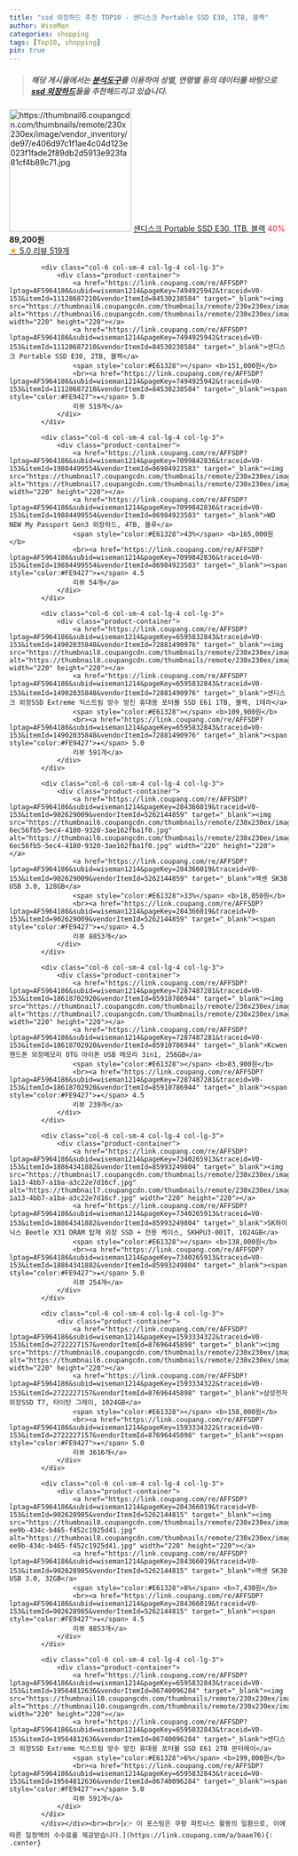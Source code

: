 ```yaml
---
title: "ssd 외장하드 추천 TOP10 - 샌디스크 Portable SSD E30, 1TB, 블랙"
author: WiseMan
categories: shopping
tags: [Top10, shopping]
pin: true
---
```


> ##### 해당 게시물에서는 [**분석도구**](https://itemscout.io/)를 이용하여 **성별**, **연령별** 등의 데이터를 바탕으로 [**ssd 외장하드**](https://link.coupang.com/a/baae76)들을 추천해드리고 있습니다.
<div class="container"><div class="row">
            <div class="col-6 col-sm-4 col-lg-4 col-lg-3">
                <div class="product-container">
                    <a href="https://link.coupang.com/re/AFFSDP?lptag=AF5964186&subid=wiseman1214&pageKey=7494925942&traceid=V0-153&itemId=19606732994&vendorItemId=84530238591" target="_blank"><img src="https://thumbnail6.coupangcdn.com/thumbnails/remote/230x230ex/image/vendor_inventory/de97/e406d97c1f1ae4c04d123e023f1fade2f89db2d5913e923fa81cf4b89c71.jpg" alt="https://thumbnail6.coupangcdn.com/thumbnails/remote/230x230ex/image/vendor_inventory/de97/e406d97c1f1ae4c04d123e023f1fade2f89db2d5913e923fa81cf4b89c71.jpg" width="220" height="220"></a>
                    <a href="https://link.coupang.com/re/AFFSDP?lptag=AF5964186&subid=wiseman1214&pageKey=7494925942&traceid=V0-153&itemId=19606732994&vendorItemId=84530238591" target="_blank">샌디스크 Portable SSD E30, 1TB, 블랙</a>
                    <span style="color:#E61328">40%</span> <b>89,200원</b>
                    <br><a href="https://link.coupang.com/re/AFFSDP?lptag=AF5964186&subid=wiseman1214&pageKey=7494925942&traceid=V0-153&itemId=19606732994&vendorItemId=84530238591" target="_blank"><span style="color:#FE9427">★</span> 5.0
                    리뷰 519개</a>
                </div>
            </div>
            
            <div class="col-6 col-sm-4 col-lg-4 col-lg-3">
                <div class="product-container">
                    <a href="https://link.coupang.com/re/AFFSDP?lptag=AF5964186&subid=wiseman1214&pageKey=7494925942&traceid=V0-153&itemId=11128687210&vendorItemId=84530238584" target="_blank"><img src="https://thumbnail6.coupangcdn.com/thumbnails/remote/230x230ex/image/vendor_inventory/de97/e406d97c1f1ae4c04d123e023f1fade2f89db2d5913e923fa81cf4b89c71.jpg" alt="https://thumbnail6.coupangcdn.com/thumbnails/remote/230x230ex/image/vendor_inventory/de97/e406d97c1f1ae4c04d123e023f1fade2f89db2d5913e923fa81cf4b89c71.jpg" width="220" height="220"></a>
                    <a href="https://link.coupang.com/re/AFFSDP?lptag=AF5964186&subid=wiseman1214&pageKey=7494925942&traceid=V0-153&itemId=11128687210&vendorItemId=84530238584" target="_blank">샌디스크 Portable SSD E30, 2TB, 블랙</a>
                    <span style="color:#E61328"></span> <b>151,000원</b>
                    <br><a href="https://link.coupang.com/re/AFFSDP?lptag=AF5964186&subid=wiseman1214&pageKey=7494925942&traceid=V0-153&itemId=11128687210&vendorItemId=84530238584" target="_blank"><span style="color:#FE9427">★</span> 5.0
                    리뷰 519개</a>
                </div>
            </div>
            
            <div class="col-6 col-sm-4 col-lg-4 col-lg-3">
                <div class="product-container">
                    <a href="https://link.coupang.com/re/AFFSDP?lptag=AF5964186&subid=wiseman1214&pageKey=7099842836&traceid=V0-153&itemId=19884499554&vendorItemId=86984923583" target="_blank"><img src="https://thumbnail7.coupangcdn.com/thumbnails/remote/230x230ex/image/vendor_inventory/72cd/6b7a74030298f164af5f43a85166f17657c67ca9dc74116cd078ee7d77e6.jpg" alt="https://thumbnail7.coupangcdn.com/thumbnails/remote/230x230ex/image/vendor_inventory/72cd/6b7a74030298f164af5f43a85166f17657c67ca9dc74116cd078ee7d77e6.jpg" width="220" height="220"></a>
                    <a href="https://link.coupang.com/re/AFFSDP?lptag=AF5964186&subid=wiseman1214&pageKey=7099842836&traceid=V0-153&itemId=19884499554&vendorItemId=86984923583" target="_blank">WD NEW My Passport Gen3 외장하드, 4TB, 블루</a>
                    <span style="color:#E61328">43%</span> <b>165,000원</b>
                    <br><a href="https://link.coupang.com/re/AFFSDP?lptag=AF5964186&subid=wiseman1214&pageKey=7099842836&traceid=V0-153&itemId=19884499554&vendorItemId=86984923583" target="_blank"><span style="color:#FE9427">★</span> 4.5
                    리뷰 54개</a>
                </div>
            </div>
            
            <div class="col-6 col-sm-4 col-lg-4 col-lg-3">
                <div class="product-container">
                    <a href="https://link.coupang.com/re/AFFSDP?lptag=AF5964186&subid=wiseman1214&pageKey=6595832843&traceid=V0-153&itemId=14902035848&vendorItemId=72881490976" target="_blank"><img src="https://thumbnail8.coupangcdn.com/thumbnails/remote/230x230ex/image/vendor_inventory/136f/fae19eb5eaad5b931517c5b87a32c0602e2c2156a6f3cec963d435458cc2.jpg" alt="https://thumbnail8.coupangcdn.com/thumbnails/remote/230x230ex/image/vendor_inventory/136f/fae19eb5eaad5b931517c5b87a32c0602e2c2156a6f3cec963d435458cc2.jpg" width="220" height="220"></a>
                    <a href="https://link.coupang.com/re/AFFSDP?lptag=AF5964186&subid=wiseman1214&pageKey=6595832843&traceid=V0-153&itemId=14902035848&vendorItemId=72881490976" target="_blank">샌디스크 외장SSD Extreme 익스트림 방수 방진 휴대용 포터블 SSD E61 1TB, 블랙, 1테라</a>
                    <span style="color:#E61328"></span> <b>109,900원</b>
                    <br><a href="https://link.coupang.com/re/AFFSDP?lptag=AF5964186&subid=wiseman1214&pageKey=6595832843&traceid=V0-153&itemId=14902035848&vendorItemId=72881490976" target="_blank"><span style="color:#FE9427">★</span> 5.0
                    리뷰 591개</a>
                </div>
            </div>
            
            <div class="col-6 col-sm-4 col-lg-4 col-lg-3">
                <div class="product-container">
                    <a href="https://link.coupang.com/re/AFFSDP?lptag=AF5964186&subid=wiseman1214&pageKey=284366019&traceid=V0-153&itemId=902629009&vendorItemId=5262144859" target="_blank"><img src="https://thumbnail6.coupangcdn.com/thumbnails/remote/230x230ex/image/retail/images/8588966283400642-6ec56fb5-5ec4-4180-9320-3ae162fba1f0.jpg" alt="https://thumbnail6.coupangcdn.com/thumbnails/remote/230x230ex/image/retail/images/8588966283400642-6ec56fb5-5ec4-4180-9320-3ae162fba1f0.jpg" width="220" height="220"></a>
                    <a href="https://link.coupang.com/re/AFFSDP?lptag=AF5964186&subid=wiseman1214&pageKey=284366019&traceid=V0-153&itemId=902629009&vendorItemId=5262144859" target="_blank">액센 SK30 USB 3.0, 128GB</a>
                    <span style="color:#E61328">33%</span> <b>18,050원</b>
                    <br><a href="https://link.coupang.com/re/AFFSDP?lptag=AF5964186&subid=wiseman1214&pageKey=284366019&traceid=V0-153&itemId=902629009&vendorItemId=5262144859" target="_blank"><span style="color:#FE9427">★</span> 4.5
                    리뷰 8853개</a>
                </div>
            </div>
            
            <div class="col-6 col-sm-4 col-lg-4 col-lg-3">
                <div class="product-container">
                    <a href="https://link.coupang.com/re/AFFSDP?lptag=AF5964186&subid=wiseman1214&pageKey=7287487281&traceid=V0-153&itemId=18618702920&vendorItemId=85910786944" target="_blank"><img src="https://thumbnail7.coupangcdn.com/thumbnails/remote/230x230ex/image/vendor_inventory/dbe8/9f8b1f619306089a6a6e954f9518e63d36eef41e23629e55154a9e8672d8.jpg" alt="https://thumbnail7.coupangcdn.com/thumbnails/remote/230x230ex/image/vendor_inventory/dbe8/9f8b1f619306089a6a6e954f9518e63d36eef41e23629e55154a9e8672d8.jpg" width="220" height="220"></a>
                    <a href="https://link.coupang.com/re/AFFSDP?lptag=AF5964186&subid=wiseman1214&pageKey=7287487281&traceid=V0-153&itemId=18618702920&vendorItemId=85910786944" target="_blank">Kcwen 핸드폰 외장메모리 OTG 아이폰 USB 메모리 3in1, 256GB</a>
                    <span style="color:#E61328"></span> <b>83,900원</b>
                    <br><a href="https://link.coupang.com/re/AFFSDP?lptag=AF5964186&subid=wiseman1214&pageKey=7287487281&traceid=V0-153&itemId=18618702920&vendorItemId=85910786944" target="_blank"><span style="color:#FE9427">★</span> 4.5
                    리뷰 239개</a>
                </div>
            </div>
            
            <div class="col-6 col-sm-4 col-lg-4 col-lg-3">
                <div class="product-container">
                    <a href="https://link.coupang.com/re/AFFSDP?lptag=AF5964186&subid=wiseman1214&pageKey=7340265913&traceid=V0-153&itemId=18864341882&vendorItemId=85993249804" target="_blank"><img src="https://thumbnail7.coupangcdn.com/thumbnails/remote/230x230ex/image/retail/images/2023/05/17/14/6/53300211-1a13-4bb7-a1ba-a3c22e7d16cf.jpg" alt="https://thumbnail7.coupangcdn.com/thumbnails/remote/230x230ex/image/retail/images/2023/05/17/14/6/53300211-1a13-4bb7-a1ba-a3c22e7d16cf.jpg" width="220" height="220"></a>
                    <a href="https://link.coupang.com/re/AFFSDP?lptag=AF5964186&subid=wiseman1214&pageKey=7340265913&traceid=V0-153&itemId=18864341882&vendorItemId=85993249804" target="_blank">SK하이닉스 Beetle X31 DRAM 탑재 외장 SSD + 전용 케이스, SKHPU3-001T, 1024GB</a>
                    <span style="color:#E61328"></span> <b>138,000원</b>
                    <br><a href="https://link.coupang.com/re/AFFSDP?lptag=AF5964186&subid=wiseman1214&pageKey=7340265913&traceid=V0-153&itemId=18864341882&vendorItemId=85993249804" target="_blank"><span style="color:#FE9427">★</span> 5.0
                    리뷰 254개</a>
                </div>
            </div>
            
            <div class="col-6 col-sm-4 col-lg-4 col-lg-3">
                <div class="product-container">
                    <a href="https://link.coupang.com/re/AFFSDP?lptag=AF5964186&subid=wiseman1214&pageKey=1593334322&traceid=V0-153&itemId=2722227157&vendorItemId=87696445898" target="_blank"><img src="https://thumbnail6.coupangcdn.com/thumbnails/remote/230x230ex/image/vendor_inventory/f8ed/a9ec7d565641d1d093b9fa6b2b85235ca08aa16bb5208e3771c9eee4aac9.jpg" alt="https://thumbnail6.coupangcdn.com/thumbnails/remote/230x230ex/image/vendor_inventory/f8ed/a9ec7d565641d1d093b9fa6b2b85235ca08aa16bb5208e3771c9eee4aac9.jpg" width="220" height="220"></a>
                    <a href="https://link.coupang.com/re/AFFSDP?lptag=AF5964186&subid=wiseman1214&pageKey=1593334322&traceid=V0-153&itemId=2722227157&vendorItemId=87696445898" target="_blank">삼성전자 외장SSD T7, 타이탄 그레이, 1024GB</a>
                    <span style="color:#E61328"></span> <b>158,000원</b>
                    <br><a href="https://link.coupang.com/re/AFFSDP?lptag=AF5964186&subid=wiseman1214&pageKey=1593334322&traceid=V0-153&itemId=2722227157&vendorItemId=87696445898" target="_blank"><span style="color:#FE9427">★</span> 5.0
                    리뷰 3616개</a>
                </div>
            </div>
            
            <div class="col-6 col-sm-4 col-lg-4 col-lg-3">
                <div class="product-container">
                    <a href="https://link.coupang.com/re/AFFSDP?lptag=AF5964186&subid=wiseman1214&pageKey=284366019&traceid=V0-153&itemId=902628985&vendorItemId=5262144815" target="_blank"><img src="https://thumbnail8.coupangcdn.com/thumbnails/remote/230x230ex/image/retail/images/2019/08/19/17/5/76de7066-ee9b-434c-b465-f452c1925d41.jpg" alt="https://thumbnail8.coupangcdn.com/thumbnails/remote/230x230ex/image/retail/images/2019/08/19/17/5/76de7066-ee9b-434c-b465-f452c1925d41.jpg" width="220" height="220"></a>
                    <a href="https://link.coupang.com/re/AFFSDP?lptag=AF5964186&subid=wiseman1214&pageKey=284366019&traceid=V0-153&itemId=902628985&vendorItemId=5262144815" target="_blank">액센 SK30 USB 3.0, 32GB</a>
                    <span style="color:#E61328">8%</span> <b>7,430원</b>
                    <br><a href="https://link.coupang.com/re/AFFSDP?lptag=AF5964186&subid=wiseman1214&pageKey=284366019&traceid=V0-153&itemId=902628985&vendorItemId=5262144815" target="_blank"><span style="color:#FE9427">★</span> 4.5
                    리뷰 8853개</a>
                </div>
            </div>
            
            <div class="col-6 col-sm-4 col-lg-4 col-lg-3">
                <div class="product-container">
                    <a href="https://link.coupang.com/re/AFFSDP?lptag=AF5964186&subid=wiseman1214&pageKey=6595832843&traceid=V0-153&itemId=19564812636&vendorItemId=86740096284" target="_blank"><img src="https://thumbnail10.coupangcdn.com/thumbnails/remote/230x230ex/image/vendor_inventory/3c3e/516cc38f20612795daa10268b015f294682bdd5ee51a424f8bc1654b2403.jpg" alt="https://thumbnail10.coupangcdn.com/thumbnails/remote/230x230ex/image/vendor_inventory/3c3e/516cc38f20612795daa10268b015f294682bdd5ee51a424f8bc1654b2403.jpg" width="220" height="220"></a>
                    <a href="https://link.coupang.com/re/AFFSDP?lptag=AF5964186&subid=wiseman1214&pageKey=6595832843&traceid=V0-153&itemId=19564812636&vendorItemId=86740096284" target="_blank">샌디스크 외장SSD Extreme 익스트림 방수 방진 휴대용 포터블 SSD E61 2TB 몬터레이</a>
                    <span style="color:#E61328">6%</span> <b>199,000원</b>
                    <br><a href="https://link.coupang.com/re/AFFSDP?lptag=AF5964186&subid=wiseman1214&pageKey=6595832843&traceid=V0-153&itemId=19564812636&vendorItemId=86740096284" target="_blank"><span style="color:#FE9427">★</span> 5.0
                    리뷰 591개</a>
                </div>
            </div>
            </div></div><br><br>[👉 이 포스팅은 쿠팡 파트너스 활동의 일환으로, 이에 따른 일정액의 수수료를 제공받습니다.](https://link.coupang.com/a/baae76){: .center}
